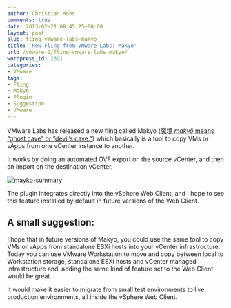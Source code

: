 ```yaml
---
author: Christian Mohn
comments: true
date: 2013-02-21 08:45:25+00:00
layout: post
slug: fling-vmware-labs-makyo
title: 'New Fling from VMware Labs: Makyo'
url: /vmware-2/fling-vmware-labs-makyo/
wordpress_id: 2391
categories:
- VMware
tags:
- Fling
- Makyo
- Plugin
- Suggestion
- VMware
---
```


VMware Labs has released a new fling called Makyo ([魔境 _makyō_ means “ghost cave” or “devil’s cave.”](http://en.wikipedia.org/wiki/Makyo)) which basically is a tool to copy VMs or vApps from one vCenter instance to another.

It works by doing an automated OVF export on the source vCenter, and then an import on the destination vCenter.

[![mayko-summary](/img/mayko-summary-300x203.png)](/img/mayko-summary.png)



The plugin integrates directly into the vSphere Web Client, and I hope to see this feature installed by default in future versions of the Web Client.


## A small suggestion:


I hope that in future versions of Makyo, you could use the same tool to copy VMs or vApps from standalone ESXi hosts into your vCenter infrastructure. Today you can use VMware Workstation to move and copy between local to Workstation storage, standalone ESXi hosts and vCenter managed infrastructure and  adding the same kind of feature set to the Web Client would be great.

It would make it easier to migrate from small test environments to live production environments, all inside the vSphere Web Client.
